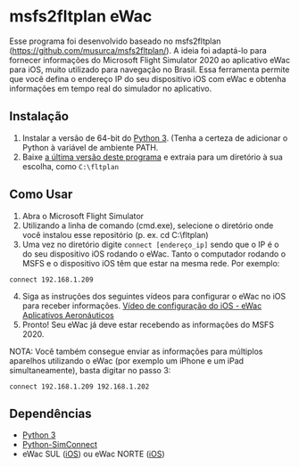 # msfs2fltplan eWac
 Esse programa foi desenvolvido baseado no msfs2fltplan (https://github.com/musurca/msfs2fltplan/). A ideia foi adaptá-lo para fornecer informações do Microsoft Flight Simulator 2020 ao aplicativo eWac para iOS, muito utilizado para navegação no Brasil. Essa ferramenta permite que você defina o endereço IP do seu dispositivo iOS com eWac e obtenha informações em tempo real do simulador no aplicativo.

## Instalação
1) Instalar a versão de 64-bit do [Python 3](https://www.python.org/ftp/python/3.9.6/python-3.9.6-amd64.exe). (Tenha a certeza de adicionar o Python à variável de ambiente PATH.
2) Baixe [a última versão deste programa]() e extraia para um diretório à sua escolha, como `C:\fltplan`

## Como Usar
1) Abra o Microsoft Flight Simulator
2) Utilizando a linha de comando (cmd.exe), selecione o diretório onde você instalou esse repositório (p. ex. cd C:\fltplan)
3) Uma vez no diretório digite `connect [endereço_ip]` sendo que o IP é o do seu dispositivo iOS rodando o eWac. Tanto o computador rodando o MSFS e o dispositivo iOS têm que estar na mesma rede. Por exemplo:
```
connect 192.168.1.209
``` 
4) Siga as instruções dos seguintes vídeos para configurar o eWac no iOS para receber informações. [Vídeo de configuração do iOS - eWac Aplicativos Aeronáuticos](https://www.youtube.com/watch?v=p97PYZCamAQ&ab_channel=AplicativosAeron%C3%A1uticos)
5) Pronto! Seu eWac já deve estar recebendo as informações do MSFS 2020.

NOTA: Você também consegue enviar as informações para múltiplos aparelhos utilizando o eWac (por exemplo um iPhone e um iPad simultaneamente), basta digitar no passo 3:
```
connect 192.168.1.209 192.168.1.202
```

## Dependências
* [Python 3](https://www.python.org/downloads/)
* [Python-SimConnect](https://github.com/odwdinc/Python-SimConnect)
* eWac SUL ([iOS](https://apps.apple.com/br/app/ewac-sul/id417469266)) ou eWac NORTE ([iOS](https://apps.apple.com/br/app/ewac-norte/id417472070))

